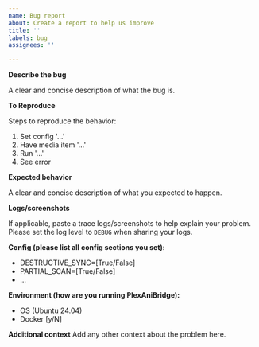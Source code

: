 ```yaml
---
name: Bug report
about: Create a report to help us improve
title: ''
labels: bug
assignees: ''

---
```


**Describe the bug**

A clear and concise description of what the bug is.

**To Reproduce**

Steps to reproduce the behavior:

1. Set config '...'
2. Have media item '...'
3. Run '...'
4. See error

**Expected behavior**

A clear and concise description of what you expected to happen.

**Logs/screenshots**

If applicable, paste a trace logs/screenshots to help explain your problem. Please set the log level to `DEBUG` when sharing your logs.

**Config (please list all config sections you set):**

<!-- [!IMPORTANT] Do NOT share any secret keys/tokens -->

- DESTRUCTIVE_SYNC=[True/False]
- PARTIAL_SCAN=[True/False]
- ...

**Environment (how are you running PlexAniBridge):**

- OS (Ubuntu 24.04)
- Docker [y/N]

**Additional context**
Add any other context about the problem here.
